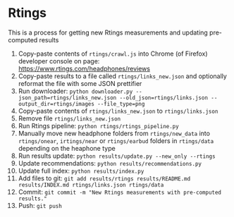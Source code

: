 # Rtings
This is a process for getting new Rtings measurements and updating pre-computed results

1. Copy-paste contents of `rtings/crawl.js` into Chrome (of Firefox) developer console on page:
https://www.rtings.com/headphones/reviews
2. Copy-paste results to a file called `rtings/links_new.json` and optionally reformat the file with some JSON prettifier
3. Run downloader: `python downloader.py --json_path=rtings/links_new.json --old_json=rtings/links.json --output_dir=rtings/images --file_type=png`
4. Copy-paste contents of `rtings/links_new.json` to `rtings/links.json`
5. Remove file `rtings/links_new.json`
6. Run Rtings pipeline: `python rtings/rtings_pipeline.py`
7. Manually move new headphone folders from `rtings/new_data` into `rtings/onear`, `irtings/near` or `rtings/earbud`
folders in `rtings/data` depending on the heaphone type
8. Run results update: `python results/update.py --new_only --rtings`
9. Update recommendations: `python results/recommendations.py`
10. Update full index: `python results/index.py`
11. Add files to git: `git add results/rtings results/README.md results/INDEX.md rtings/links.json rtings/data`
12. Commit: `git commit -m "New Rtings measurements with pre-computed results."`
12. Push: `git push`
